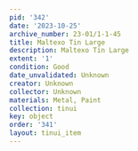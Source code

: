 ```yaml
---
pid: '342'
date: '2023-10-25'
archive_number: 23-01/1-1-45
title: Maltexo Tin Large
description: Maltexo Tin Large
extent: '1'
condition: Good
date_unvalidated: Unknown
creator: Unknown
collector: Unknown
materials: Metal, Paint
collection: tinui
key: object
order: '341'
layout: tinui_item
---
```

